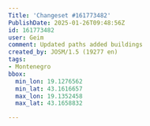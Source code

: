 ```yaml
---
Title: 'Changeset #161773482'
PublishDate: 2025-01-26T09:48:56Z
id: 161773482
user: Geim
comment: Updated paths added buildings
created_by: JOSM/1.5 (19277 en)
tags:
- Montenegro
bbox:
  min_lon: 19.1276562
  min_lat: 43.1616657
  max_lon: 19.1352458
  max_lat: 43.1658832

---
```

